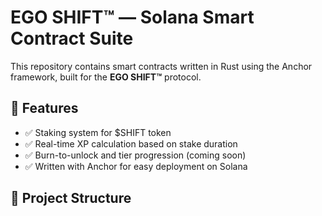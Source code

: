 # EGO SHIFT™ — Solana Smart Contract Suite

This repository contains smart contracts written in Rust using the Anchor framework, built for the **EGO SHIFT™** protocol.

## 🔧 Features

- ✅ Staking system for $SHIFT token
- ✅ Real-time XP calculation based on stake duration
- ✅ Burn-to-unlock and tier progression (coming soon)
- ✅ Written with Anchor for easy deployment on Solana

## 📁 Project Structure
